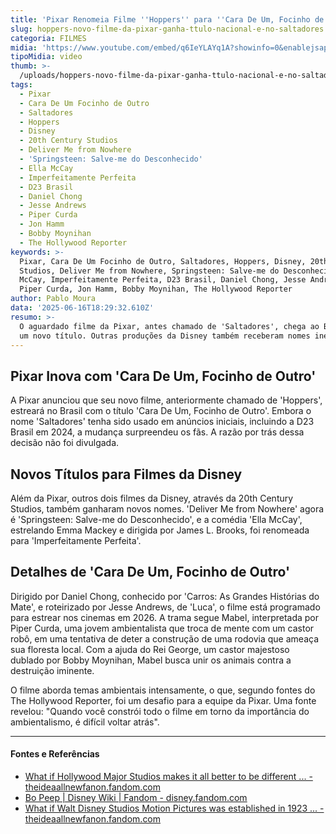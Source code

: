 ```yaml
---
title: 'Pixar Renomeia Filme ''Hoppers'' para ''Cara De Um, Focinho de Outro'' no Brasil'
slug: hoppers-novo-filme-da-pixar-ganha-ttulo-nacional-e-no-saltadores
categoria: FILMES
midia: 'https://www.youtube.com/embed/q6IeYLAYq1A?showinfo=0&enablejsapi=1'
tipoMidia: video
thumb: >-
  /uploads/hoppers-novo-filme-da-pixar-ganha-ttulo-nacional-e-no-saltadores-thumb.png
tags:
  - Pixar
  - Cara De Um Focinho de Outro
  - Saltadores
  - Hoppers
  - Disney
  - 20th Century Studios
  - Deliver Me from Nowhere
  - 'Springsteen: Salve-me do Desconhecido'
  - Ella McCay
  - Imperfeitamente Perfeita
  - D23 Brasil
  - Daniel Chong
  - Jesse Andrews
  - Piper Curda
  - Jon Hamm
  - Bobby Moynihan
  - The Hollywood Reporter
keywords: >-
  Pixar, Cara De Um Focinho de Outro, Saltadores, Hoppers, Disney, 20th Century
  Studios, Deliver Me from Nowhere, Springsteen: Salve-me do Desconhecido, Ella
  McCay, Imperfeitamente Perfeita, D23 Brasil, Daniel Chong, Jesse Andrews,
  Piper Curda, Jon Hamm, Bobby Moynihan, The Hollywood Reporter
author: Pablo Moura
data: '2025-06-16T18:29:32.610Z'
resumo: >-
  O aguardado filme da Pixar, antes chamado de 'Saltadores', chega ao Brasil com
  um novo título. Outras produções da Disney também receberam nomes inéditos.
---
```


## Pixar Inova com 'Cara De Um, Focinho de Outro'

A Pixar anunciou que seu novo filme, anteriormente chamado de 'Hoppers', estreará no Brasil com o título 'Cara De Um, Focinho de Outro'. Embora o nome 'Saltadores' tenha sido usado em anúncios iniciais, incluindo a D23 Brasil em 2024, a mudança surpreendeu os fãs. A razão por trás dessa decisão não foi divulgada.

## Novos Títulos para Filmes da Disney

Além da Pixar, outros dois filmes da Disney, através da 20th Century Studios, também ganharam novos nomes. 'Deliver Me from Nowhere' agora é 'Springsteen: Salve-me do Desconhecido', e a comédia 'Ella McCay', estrelando Emma Mackey e dirigida por James L. Brooks, foi renomeada para 'Imperfeitamente Perfeita'.

## Detalhes de 'Cara De Um, Focinho de Outro'

Dirigido por Daniel Chong, conhecido por 'Carros: As Grandes Histórias do Mate', e roteirizado por Jesse Andrews, de 'Luca', o filme está programado para estrear nos cinemas em 2026. A trama segue Mabel, interpretada por Piper Curda, uma jovem ambientalista que troca de mente com um castor robô, em uma tentativa de deter a construção de uma rodovia que ameaça sua floresta local. Com a ajuda do Rei George, um castor majestoso dublado por Bobby Moynihan, Mabel busca unir os animais contra a destruição iminente.

O filme aborda temas ambientais intensamente, o que, segundo fontes do The Hollywood Reporter, foi um desafio para a equipe da Pixar. Uma fonte revelou: "Quando você constrói todo o filme em torno da importância do ambientalismo, é difícil voltar atrás".

---

#### Fontes e Referências

- [What if Hollywood Major Studios makes it all better to be different ... - theideaallnewfanon.fandom.com](https://theideaallnewfanon.fandom.com/wiki/What_if_Hollywood_Major_Studios_makes_it_all_better_to_be_different_and_better_from_these_days%3F)
- [Bo Peep | Disney Wiki | Fandom - disney.fandom.com](https://disney.fandom.com/wiki/Bo_Peep)
- [What if Walt Disney Studios Motion Pictures was established in 1923 ... - theideaallnewfanon.fandom.com](https://theideaallnewfanon.fandom.com/wiki/What_if_Walt_Disney_Studios_Motion_Pictures_was_established_in_1923%3F)
